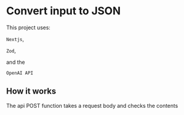# Convert input to JSON

This project uses:

`Nextjs`,

`Zod`,

and the

`OpenAI API`

## How it works

The api POST function takes a request body and checks the contents
